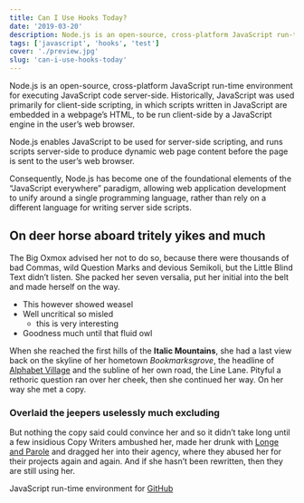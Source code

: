 ```yaml
---
title: Can I Use Hooks Today?
date: '2019-03-20'
description: Node.js is an open-source, cross-platform JavaScript run-time environment for executing JavaScript code server-side. Historically, JavaScript was used primarily for client-side scripting, in which scripts written in JavaScript are embedded in a webpage’s HTML, to be run client-side by a JavaScript engine in the user’s web browser.
tags: ['javascript', 'hooks', 'test']
cover: './preview.jpg'
slug: 'can-i-use-hooks-today'
---
```


Node.js is an open-source, cross-platform JavaScript run-time environment for executing JavaScript code server-side. Historically, JavaScript was used primarily for client-side scripting, in which scripts written in JavaScript are embedded in a webpage’s HTML, to be run client-side by a JavaScript engine in the user’s web browser.

Node.js enables JavaScript to be used for server-side scripting, and runs scripts server-side to produce dynamic web page content before the page is sent to the user’s web browser.

Consequently, Node.js has become one of the foundational elements of the “JavaScript everywhere” paradigm, allowing web application development to unify around a single programming language, rather than rely on a different language for writing server side scripts.

## On deer horse aboard tritely yikes and much

The Big Oxmox advised her not to do so, because there were thousands of bad
Commas, wild Question Marks and devious Semikoli, but the Little Blind Text
didn’t listen. She packed her seven versalia, put her initial into the belt and
made herself on the way.

- This however showed weasel
- Well uncritical so misled
  - this is very interesting
- Goodness much until that fluid owl

When she reached the first hills of the **Italic Mountains**, she had a last
view back on the skyline of her hometown _Bookmarksgrove_, the headline of
[Alphabet Village](http://google.com) and the subline of her own road, the Line
Lane. Pityful a rethoric question ran over her cheek, then she continued her
way. On her way she met a copy.

### Overlaid the jeepers uselessly much excluding

But nothing the copy said could convince her and so it didn’t take long until a
few insidious Copy Writers ambushed her, made her drunk with
[Longe and Parole](http://google.com) and dragged her into their agency, where
they abused her for their projects again and again. And if she hasn’t been
rewritten, then they are still using her.

JavaScript run-time environment for [GitHub](http://github.com)

